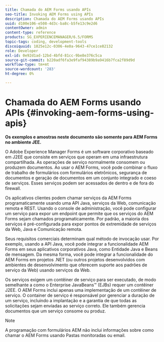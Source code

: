 ```yaml
---
title: Chamada do AEM Forms usando APIs
seo-title: Invoking AEM Forms using APIs
description: Chamada do AEM Forms usando APIs
uuid: d100e106-e508-4d3c-ba8c-b5fe13c9e2d6
contentOwner: admin
content-type: reference
products: SG_EXPERIENCEMANAGER/6.5/FORMS
topic-tags: coding, development-tools
discoiquuid: 1825e12c-0306-4e0a-9643-47ce1ce82132
role: Developer
exl-id: 0e92d1ad-12bd-4bfd-81cc-9be8e376c5ca
source-git-commit: b220adf6fa3e9faf94389b9a9416b7fca2f89d9d
workflow-type: tm+mt
source-wordcount: '283'
ht-degree: 0%

---
```


# Chamada do AEM Forms usando APIs {#invoking-aem-forms-using-apis}

**Os exemplos e amostras neste documento são somente para AEM Forms no ambiente JEE.**

O Adobe Experience Manager Forms é um software corporativo baseado em J2EE que consiste em serviços que operam em uma infraestrutura compartilhada. As operações de serviço normalmente consomem ou produzem documentos. Ao usar o AEM Forms, você pode combinar o fluxo de trabalho de formulários com formulários eletrônicos, segurança de documentos e geração de documentos em um conjunto integrado e coeso de serviços. Esses serviços podem ser acessados de dentro e de fora do firewall.

Os aplicativos clientes podem chamar serviços da AEM Forms programaticamente usando uma API Java, serviços da Web, comunicação remota e REST. Usando o console de administração, você pode configurar um serviço para expor um endpoint que permite que os serviços do AEM Forms sejam chamados programaticamente. Por padrão, a maioria dos serviços é pré-configurada para expor pontos de extremidade de serviços da Web, Java e Comunicação remota.

Seus requisitos comerciais determinam qual método de invocação usar. Por exemplo, usando a API Java, você pode integrar a funcionalidade AEM Forms em seus aplicativos corporativos Java, como Entidade Java e Beans de mensagem. Da mesma forma, você pode integrar a funcionalidade do AEM Forms em projetos .NET (ou outros projetos desenvolvidos com ambientes de desenvolvimento que oferecem suporte aos padrões de serviço da Web) usando serviços da Web.

Os serviços exigem um contêiner de serviço para ser executado, de modo semelhante a como o Enterprise JavaBeans™ (EJBs) requer um contêiner J2EE. O AEM Forms inclui apenas uma implementação de um contêiner de serviço. O container de serviço é responsável por gerenciar a duração de um serviço, incluindo a implantação e a garantia de que todas as solicitações sejam enviadas ao serviço correto. Ele também gerencia documentos que um serviço consome ou produz.

>[!NOTE]
>
>A programação com formulários AEM não inclui informações sobre como chamar o AEM Forms usando Pastas monitoradas ou email.
